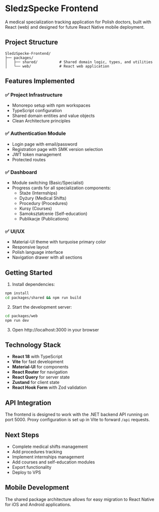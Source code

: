 # SledzSpecke Frontend

A medical specialization tracking application for Polish doctors, built with React (web) and designed for future React Native mobile deployment.

## Project Structure

```
SledzSpecke-Frontend/
├── packages/
│   ├── shared/          # Shared domain logic, types, and utilities
│   └── web/             # React web application
```

## Features Implemented

### ✅ Project Infrastructure
- Monorepo setup with npm workspaces
- TypeScript configuration
- Shared domain entities and value objects
- Clean Architecture principles

### ✅ Authentication Module
- Login page with email/password
- Registration page with SMK version selection
- JWT token management
- Protected routes

### ✅ Dashboard
- Module switching (Basic/Specialist)
- Progress cards for all specialization components:
  - Staże (Internships)
  - Dyżury (Medical Shifts)
  - Procedury (Procedures)
  - Kursy (Courses)
  - Samokształcenie (Self-education)
  - Publikacje (Publications)

### ✅ UI/UX
- Material-UI theme with turquoise primary color
- Responsive layout
- Polish language interface
- Navigation drawer with all sections

## Getting Started

1. Install dependencies:
```bash
npm install
cd packages/shared && npm run build
```

2. Start the development server:
```bash
cd packages/web
npm run dev
```

3. Open http://localhost:3000 in your browser

## Technology Stack

- **React 18** with TypeScript
- **Vite** for fast development
- **Material-UI** for components
- **React Router** for navigation
- **React Query** for server state
- **Zustand** for client state
- **React Hook Form** with Zod validation

## API Integration

The frontend is designed to work with the .NET backend API running on port 5000. Proxy configuration is set up in Vite to forward `/api` requests.

## Next Steps

- Complete medical shifts management
- Add procedures tracking
- Implement internships management
- Add courses and self-education modules
- Export functionality
- Deploy to VPS

## Mobile Development

The shared package architecture allows for easy migration to React Native for iOS and Android applications.